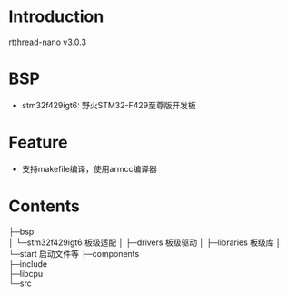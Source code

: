 # Introduction
rtthread-nano v3.0.3

# BSP
- stm32f429igt6: 野火STM32-F429至尊版开发板

# Feature
- 支持makefile编译，使用armcc编译器

# Contents
├─bsp              
│  └─stm32f429igt6   板级适配
│      ├─drivers     板级驱动
│      ├─libraries   板级库
│      └─start       启动文件等
├─components       
├─include          
├─libcpu           
└─src              